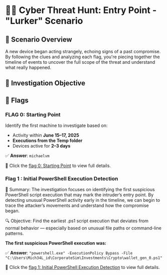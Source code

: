 # 🕵️‍♂️ Cyber Threat Hunt: Entry Point - "Lurker" Scenario

## 📌 Scenario Overview
A new device began acting strangely, echoing signs of a past compromise. By following the clues and analyzing each flag, you're piecing together the timeline of events to uncover the full scope of the threat and understand what really happened.

## 🎯 Investigation Objective

## 🚩 Flags

### FLAG 0: Starting Point
Identify the first machine to investigate based on:
- Activity within **June 15–17, 2025**
- **Executions from the Temp folder**
- Devices active for **2–3 days**

✅ **Answer**: `michaelvm`

🔗 Click the [flag 0: Starting Point](https://github.com/SruthinagaK/ThreatHunt-Lurker/blob/main/Flag_0.md) to view full details.

### Flag 1 : Initial PowerShell Execution Detection

🧠 Summary:
The investigation focuses on identifying the first suspicious PowerShell script execution that may mark the intruder’s entry point. By detecting unusual PowerShell activity early in the timeline, we can begin to trace the attacker’s movements and understand how the compromise began.

🔍 Objective:
Find the earliest .ps1 script execution that deviates from normal behavior — especially based on unusual file paths or command-line patterns.

**The first suspicious PowerShell execution was:**

✅ **Answer**: 
`"powershell.exe" -ExecutionPolicy Bypass -File "C:\Users\Mich34L_id\CorporateSim\Investments\Crypto\wallet_gen_0.ps1" `

🔗 Click the [flag 1:  Initial PowerShell Execution Detection](https://github.com/SruthinagaK/ThreatHunt-Lurker/blob/main/Flag_1.md) to view full details.



